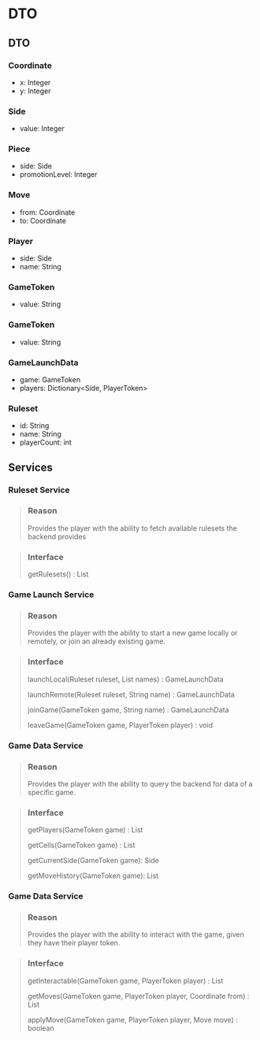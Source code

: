 # DTO


## DTO

### Coordinate
* x: Integer
* y: Integer

### Side
* value: Integer

### Piece
* side: Side
* promotionLevel: Integer

### Move
* from: Coordinate
* to: Coordinate

### Player
* side: Side
* name: String

### GameToken
* value: String

### GameToken
* value: String

### GameLaunchData
* game: GameToken
* players: Dictionary<Side, PlayerToken>

### Ruleset
* id: String
* name: String
* playerCount: int

## Services

### Ruleset Service

> ### Reason
> Provides the player with the ability to fetch available
> rulesets the backend provides

> ### Interface
> getRulesets() : List<Ruleset>
>


### Game Launch Service

> ### Reason
> Provides the player with the ability to start a new game
> locally or remotely, or join an already existing game.

> ### Interface
> launchLocal(Ruleset ruleset, List<String> names) : GameLaunchData
>
> launchRemote(Ruleset ruleset, String name) : GameLaunchData
>
> joinGame(GameToken game, String name) : GameLaunchData
>
> leaveGame(GameToken game, PlayerToken player) : void
>

### Game Data Service

> ### Reason
> Provides the player with the ability to query the backend
> for data of a specific game.

> ### Interface
> getPlayers(GameToken game) : List<Player>
>
> getCells(GameToken game) : List<Cell>
>
> getCurrentSide(GameToken game): Side
>
> getMoveHistory(GameToken game): List<Move>
>


### Game Data Service

> ### Reason
> Provides the player with the ability to interact with the
> game, given they have their player token.

> ### Interface
> getInteractable(GameToken game, PlayerToken player) : List<Coordinate>
>
> getMoves(GameToken game, PlayerToken player, Coordinate from) : List<Move>
>
> applyMove(GameToken game, PlayerToken player, Move move) : boolean
>
